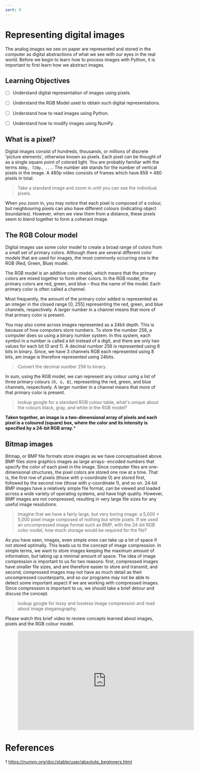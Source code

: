 ```yaml
---
sort: 9
---
```


# Representing digital images

The analog images we see on paper are represented and stored in the computer as digital abstractions of what we see with our eyes in the real world. Before we begin to learn how to process images with Python, it is important to first learn how we abstract images.

## Learning Objectives
- [ ] Understand digital representation of images using pixels.
- [ ] Understand the RGB Model used to obtain such digital representations.
- [ ] Understand how to read images using Python.
- [ ] Understand how to modify images using NumPy.


## What is a pixel?
Digital images consist of hundreds, thousands, or millions of discrete 'picture elements', otherwise known as pixels. Each pixel can be thought of as a single square point of colored light. You are probably familiar with the terms ```480p, 720p, ...```. The number ```480``` stands for the number of vertical pixels in the image. A 480p video consists of frames which have 858 * 480 pixels in total.

> Take a standard image and zoom in until you can see the individual pixels.

When you zoom in, you may notice that each pixel is composed of a colour, but neighbouring pixels can also have different colours (indicating object boundaries). However, when we view them from a distance, these pixels seem to blend together to form a coherant image.

## The RGB Colour model
Digital images use some color model to create a broad range of colors from a small set of primary colors. Although there are several different color models that are used for images, the most commonly occurring one is the RGB (Red, Green, Blue) model.

The RGB model is an additive color model, which means that the primary colors are mixed together to form other colors. In the RGB model, the primary colors are red, green, and blue – thus the name of the model. Each primary color is often called a channel.

Most frequently, the amount of the primary color added is represented as an integer in the closed range [0, 255] representing the red, green, and blue channels, respectively. A larger number in a channel means that more of that primary color is present.

You may also come across images represented as a 24bit depth. This is because of how computers store numbers. To store the number 256, a computer does so using a binary number system. In this system, each symbol in a number is called a bit instead of a digit, and there are only two values for each bit (0 and 1). A decimal number 256 is represented using 8 bits in binary. Since, we have 3 channels RGB each represented using 8 bits, am image is therefore represented using 24bits.

> Convert the decimal number 256 to binary.

In sum, using the RGB model, we can represent any colour using a list of three primary colours ```[R, G, B]```, representing the red, green, and blue channels, respectively. A larger number in a channel means that more of that primary color is present.

> lookup google for a standard RGB colour table, what's unique about the colours black, gray, and white in the RGB model?

**Taken together, an image is a two-dimensional array of pixels and each pixel is a coloured (square) box, where the color and its intensity is specified by a 24-bit RGB array.***

## Bitmap images
Bitmap, or BMP file formats store images as we have conceptualised above. BMP files store graphics images as large arrays- encoded numbers that specify the color of each pixel in the image. Since computer files are one-dimensional structures, the pixel colors are stored one row at a time. That is, the first row of pixels (those with y-coordinate 0) are stored first, followed by the second row (those with y-coordinate 1), and so on. 24-bit BMP images have a relatively simple file format, can be viewed and loaded across a wide variety of operating systems, and have high quality. However, BMP images are not compressed, resulting in very large file sizes for any useful image resolutions.

> Imagine that we have a fairly large, but very boring image: a 5,000 × 5,000 pixel image composed of nothing but white pixels. If we used an uncompressed image format such as BMP, with the 24-bit RGB color model, how much storage would be required for the file?

As you have seen, images, even simple ones can take up a lot of space if not stored optimally. This leads us to the concept of image compression. In simple terms, we want to store images keeping the maximum amount of information, but taking up a minimal amount of space.
The idea of image compression is important to us for two reasons: first, compressed images have smaller file sizes, and are therefore easier to store and transmit; and second, compressed images may not have as much detail as their uncompressed counterparts, and so our programs may not be able to detect some important aspect if we are working with compressed images. Since compression is important to us, we should take a brief detour and discuss the concept.

> lookup google for lossy and lossless image compression and read about image steganography.

Please watch this brief video to review concepts learned about images, pixels and the RGB colour model.

<!-- blank line -->
<figure class="video_container">
<iframe width="560" height="315" src="https://www.youtube.com/embed/15aqFQQVBWU?controls=0" title="YouTube video player" frameborder="0" allow="accelerometer; autoplay; clipboard-write; encrypted-media; gyroscope; picture-in-picture" allowfullscreen></iframe>
</figure>
<!-- blank line -->


# References
[1]: <https://numpy.org/doc/stable/user/absolute_beginners.html>
<a id="1">1</a>
<https://numpy.org/doc/stable/user/absolute_beginners.html>
<br>
